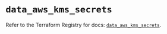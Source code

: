 # `data_aws_kms_secrets`

Refer to the Terraform Registry for docs: [`data_aws_kms_secrets`](https://registry.terraform.io/providers/hashicorp/aws/6.6.0/docs/data-sources/kms_secrets).
